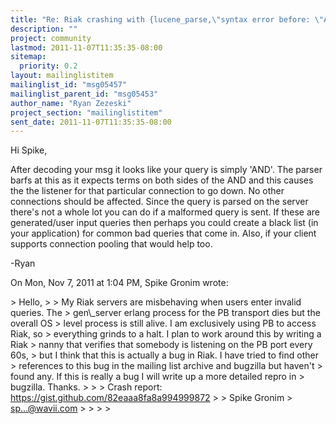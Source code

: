 ```yaml
---
title: "Re: Riak crashing with {lucene_parse,\"syntax error before: \"AND\"\"}"
description: ""
project: community
lastmod: 2011-11-07T11:35:35-08:00
sitemap:
  priority: 0.2
layout: mailinglistitem
mailinglist_id: "msg05457"
mailinglist_parent_id: "msg05453"
author_name: "Ryan Zezeski"
project_section: "mailinglistitem"
sent_date: 2011-11-07T11:35:35-08:00
---
```



Hi Spike,

After decoding your msg it looks like your query is simply 'AND'. The
parser barfs at this as it expects terms on both sides of the AND and this
causes the the listener for that particular connection to go down. No
other connections should be affected. Since the query is parsed on the
server there's not a whole lot you can do if a malformed query is sent. If
these are generated/user input queries then perhaps you could create a
black list (in your application) for common bad queries that come in.
 Also, if your client supports connection pooling that would help too.

-Ryan

On Mon, Nov 7, 2011 at 1:04 PM, Spike Gronim  wrote:

&gt; Hello,
&gt;
&gt; My Riak servers are misbehaving when users enter invalid queries. The
&gt; gen\\_server erlang process for the PB transport dies but the overall OS
&gt; level process is still alive. I am exclusively using PB to access Riak, so
&gt; everything grinds to a halt. I plan to work around this by writing a Riak
&gt; nanny that verifies that somebody is listening on the PB port every 60s,
&gt; but I think that this is actually a bug in Riak. I have tried to find other
&gt; references to this bug in the mailing list archive and bugzilla but haven't
&gt; found any. If this is really a bug I will write up a more detailed repro in
&gt; bugzilla. Thanks.
&gt;
&gt;
&gt; Crash report: https://gist.github.com/82eaaa8fa8a994999872
&gt;
&gt; Spike Gronim
&gt; sp...@wavii.com
&gt;
&gt;
&gt;
&gt;

